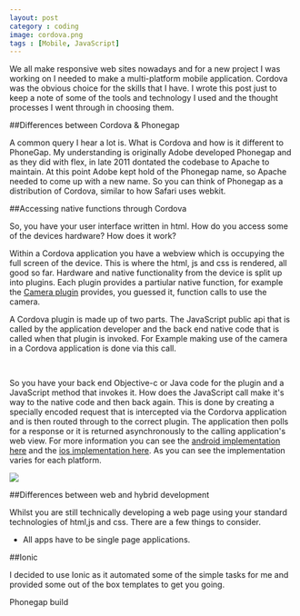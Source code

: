 ```yaml
---
layout: post
category : coding
image: cordova.png
tags : [Mobile, JavaScript]
---
```


We all make responsive web sites nowadays and for a new project I was working on I needed to make a multi-platform mobile application. Cordova was the obvious choice for the skills that I have. I wrote this post just to keep a note of some of the tools and technology I used and the thought processes I went through in choosing them.

##Differences between Cordova & Phonegap

A common query I hear a lot is. What is Cordova and how is it different to PhoneGap. My understanding is originally Adobe developed Phonegap and as they did with flex, in late 2011 dontated the codebase to Apache to maintain. At this point Adobe kept hold of the Phonegap name, so Apache needed to come up with a new name. So you can think of Phonegap as a distribution of Cordova, similar to how Safari uses webkit.

##Accessing native functions through Cordova

So, you have your user interface written in html. How do you access some of the devices hardware? How does it work?

Within a Cordova application you have a webview which is occupying the full screen of the device. This is where the html, js and css is rendered, all good so far. Hardware and native functionality from the device is split up into plugins. Each plugin provides a partiular native function, for example the [Camera plugin](https://cordova.apache.org/docs/en/3.0.0/cordova_camera_camera.md.html) provides, you guessed it, function calls to use the camera.

A Cordova plugin is made up of two parts. The JavaScript public api that is called by the application developer and the back end native code that is called when that plugin is invoked. For Example making use of the camera in a Cordova application is done via this call.

<pre class="prettyprint linenums">

</pre>

So you have your back end Objective-c or Java code for the plugin and a JavaScript method that invokes it. How does the JavaScript call make it's way to the native code and then back again. This is done by creating a specially encoded request that is intercepted via the Cordorva application and is then routed through to the correct plugin. The application then polls for a response or it is returned asynchronously to the calling application's web view. For more information you can see the [android implementation here](https://github.com/apache/cordova-js/blob/master/src/android/exec.js) and the [ios implementation here](https://github.com/apache/cordova-js/blob/master/src/ios/exec.js). As you can see the implementation varies for each platform.

<img src="{{ site.url }}/assets/images/phonegap_plugins.png" class="img-responsive"/>


##Differences between web and hybrid development

Whilst you are still technically developing a web page using your standard technologies of html,js and css. There are a few things to consider.

- All apps have to be single page applications. 

##Ionic

I decided to use Ionic as it automated some of the simple tasks for me and provided some out of the box templates to get you going.


Phonegap build
